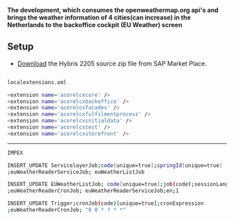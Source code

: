**The development, which consumes the openweathermap.org api's and brings the weather information of 4 cities(can increase) in the Netherlands to the backoffice cockpit (EU Weather) screen**

Setup
-----

* [Download](https://help.sap.com/docs/SAP_COMMERCE/a74589c3a81a4a95bf51d87258c0ab15/9f99b61bd8f14414a60340ee5d77a51f.html?locale=en-US)
  the Hybris 2205 source zip file from SAP Market Place.


```bash

localextensions.xml

<extension name='acorelcxcore' />
<extension name='acorelcxbackoffice' />
<extension name='acorelcxfacades' />
<extension name='acorelcxfulfilmentprocess' />
<extension name='acorelcxinitialdata' />
<extension name='acorelcxtest' />
<extension name='acorelcxstorefront' />


```

------

```bash
IMPEX

INSERT_UPDATE ServicelayerJob;code[unique=true];springId[unique=true]
;euWeatherReaderServiceJob; euWeatherListJob

INSERT_UPDATE EUWeatherListJob; code[unique=true];job(code);sessionLanguage(isocode);hours
;euWeatherReaderCronJob; euWeatherReaderServiceJob;en;1

INSERT_UPDATE Trigger;cronJob(code)[unique=true];cronExpression
;euWeatherReaderCronJob; "0 0 * ? * *"


```
